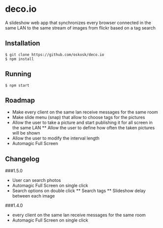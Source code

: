 deco.io
=======

A slideshow web app that synchronizes every browser connected in the same LAN to the same stream of images from flickr based on a tag search


## Installation

```
$ git clone https://github.com/oskosk/deco.io
$ npm install
```

## Running

```
$ npm start
```

## Roadmap

* Make every client on the same lan receive messages for the same room
* Make slide menu (snap) that allow to choose tags for the pictures
* Allow the user to take a picture and start publishing it for all screen in the same LAN
** Allow the user to define how often the taken pictures will be shown
* Allow the user to modify the interval length
* Automagic Full Screen


## Changelog

###1.5.0

* User can search photos 
* Automagic Full Screen on single click
* Search options on double click
** Search tags
** Slideshow delay between each image

###1.4.0

* every client on the same lan receive messages for the same room
* Automagic Full Screen on single click

